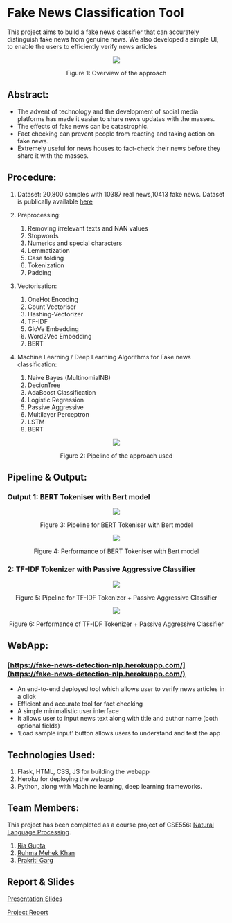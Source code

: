 
# Fake News Classification Tool

This project aims to build a fake news classifier that can accurately distinguish fake news from genuine news. We also developed a simple UI, to enable the users to efficiently verify news articles

<div align="center">
<img src= "https://imgur.com/Jdh1fRr.png" ><p>Figure 1: Overview of the approach</p>
</div>

## Abstract:
   * The advent of technology and the development of social media platforms has made it easier to share news updates with the masses.
   * The effects of fake news can be catastrophic.
   * Fact checking can prevent people from reacting and taking action on fake news.
   * Extremely useful for news houses to fact-check their news before they share it with the masses.

## Procedure:

1. Dataset: 20,800 samples with 10387 real news,10413 fake news. Dataset is publically available [here](https://www.kaggle.com/c/fake-news/data)

3. Preprocessing:
	1. Removing irrelevant texts and NAN values
	2. Stopwords
	3. Numerics and special characters
	4. Lemmatization
	5. Case folding
	6. Tokenization
	7. Padding
	
4. Vectorisation: 
	1. OneHot Encoding
	2. Count Vectoriser
	3. Hashing-Vectorizer
	4. TF-IDF
	5. GloVe Embedding
	6. Word2Vec Embedding
	7. BERT

5. Machine Learning / Deep Learning Algorithms for Fake news classification: 
	1. Naive Bayes (MultinomialNB)
	2. DecionTree
	3. AdaBoost Classification
	4. Logistic Regression
	5. Passive Aggressive
	6. Multilayer Perceptron
	7. LSTM
	8. BERT
<div align="center">
<img src= "https://imgur.com/Qou6VYy.png" ><p>Figure 2: Pipeline of the approach used</p>
</div>

## Pipeline & Output:
### Output 1: BERT Tokeniser with Bert model
<div align="center">
<img src= "https://imgur.com/OnbSNca.png" ><p>Figure 3: Pipeline for BERT Tokeniser with Bert model</p>
</div>

<div align="center">
<img src= "https://imgur.com/QLF41Ah.png" ><p>Figure 4: Performance of BERT Tokeniser with Bert model</p>
</div>

### 2: TF-IDF Tokenizer with Passive Aggressive Classifier
<div align="center"> 
<img src= "https://imgur.com/f6cgGfC.png" ><p>Figure 5: Pipeline for TF-IDF Tokenizer + Passive Aggressive Classifier</p>
</div>

<div align="center"> 
<img src= "https://imgur.com/RdRqvse.png" ><p>Figure 6: Performance of TF-IDF Tokenizer + Passive Aggressive Classifier</p>
</div>



## WebApp:

### [https://fake-news-detection-nlp.herokuapp.com/](https://fake-news-detection-nlp.herokuapp.com/)
- An end-to-end deployed tool which allows user to verify news articles in a click
- Efficient and accurate tool for fact checking
- A simple minimalistic user interface
- It allows user to input news text along with title and author name (both optional fields)
- ‘Load sample input’ button allows users to understand and test the app

## Technologies Used:
1. Flask, HTML, CSS, JS for building the webapp
2. Heroku for deploying the webapp
3. Python, along with Machine learning, deep learning frameworks. 

## Team Members:
This project has been completed as a course project of CSE556: [Natural Language Processing](http://techtree.iiitd.edu.in/viewDescription/filename?=CSE556). 

1. [Ria Gupta](https://github.com/ria18405)
2. [Ruhma Mehek Khan](https://github.com/ruhmamehek/)
3. [Prakriti Garg](mailto:prakriti19439@iiitd.ac.in)

## Report & Slides 

[Presentation Slides](https://github.com/ria18405/fake-news-classifier/blob/deployed_version/Presentation%20Slides.pdf)

[Project Report](https://github.com/ria18405/fake-news-classifier/blob/deployed_version/Report.pdf)

